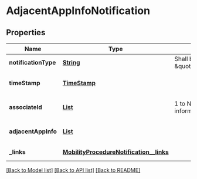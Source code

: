 # AdjacentAppInfoNotification
## Properties

Name | Type | Description | Notes
------------ | ------------- | ------------- | -------------
**notificationType** | [**String**](string.md) | Shall be set to \&quot;AdjacentAppInfoNotification\&quot;. | [default to null]
**timeStamp** | [**TimeStamp**](TimeStamp.md) |  | [optional] [default to null]
**associateId** | [**List**](AssociateId.md) | 1 to N identifiers to associate the information for specific | [optional] [default to null]
**adjacentAppInfo** | [**List**](AdjacentAppInfoNotificationAdjacentAppInfo.md) |  | [optional] [default to null]
**\_links** | [**MobilityProcedureNotification__links**](MobilityProcedureNotification__links.md) |  | [default to null]

[[Back to Model list]](../README.md#documentation-for-models) [[Back to API list]](../README.md#documentation-for-api-endpoints) [[Back to README]](../README.md)

